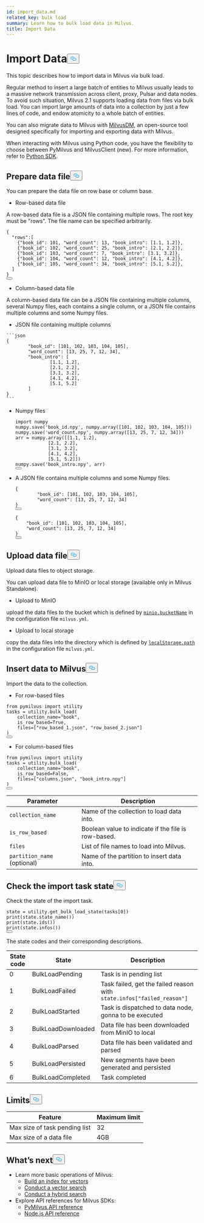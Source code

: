 ```yaml
---
id: import_data.md
related_key: bulk load
summary: Learn how to bulk load data in Milvus.
title: Import Data
---
```

<h1 id="Import-Data" class="common-anchor-header">Import Data<button data-href="#Import-Data" class="anchor-icon" translate="no">
      <svg translate="no"
        aria-hidden="true"
        focusable="false"
        height="20"
        version="1.1"
        viewBox="0 0 16 16"
        width="16"
      >
        <path
          fill="#0092E4"
          fill-rule="evenodd"
          d="M4 9h1v1H4c-1.5 0-3-1.69-3-3.5S2.55 3 4 3h4c1.45 0 3 1.69 3 3.5 0 1.41-.91 2.72-2 3.25V8.59c.58-.45 1-1.27 1-2.09C10 5.22 8.98 4 8 4H4c-.98 0-2 1.22-2 2.5S3 9 4 9zm9-3h-1v1h1c1 0 2 1.22 2 2.5S13.98 12 13 12H9c-.98 0-2-1.22-2-2.5 0-.83.42-1.64 1-2.09V6.25c-1.09.53-2 1.84-2 3.25C6 11.31 7.55 13 9 13h4c1.45 0 3-1.69 3-3.5S14.5 6 13 6z"
        ></path>
      </svg>
    </button></h1><p>This topic describes how to import data in Milvus via bulk load.</p>
<p>Regular method to insert a large batch of entities to Milvus usually leads to a massive network transmission across client, proxy, Pulsar and data nodes. To avoid such situation, Milvus 2.1 supports loading data from files via bulk load. You can import large amounts of data into a collection by just a few lines of code, and endow atomicity to a whole batch of entities.</p>
<p>You can also migrate data to Milvus with <a href="/docs/v2.3.x/migrate_overview.md">MilvusDM</a>, an open-source tool designed specifically for importing and exporting data with Milvus.</p>
<div class="alert note">
<p>When interacting with Milvus using Python code, you have the flexibility to choose between PyMilvus and MilvusClient (new). For more information, refer to <a href="https://milvus.io/api-reference/pymilvus/v2.3.x/About.md">Python SDK</a>.</p>
</div>
<h2 id="Prepare-data-file" class="common-anchor-header">Prepare data file<button data-href="#Prepare-data-file" class="anchor-icon" translate="no">
      <svg translate="no"
        aria-hidden="true"
        focusable="false"
        height="20"
        version="1.1"
        viewBox="0 0 16 16"
        width="16"
      >
        <path
          fill="#0092E4"
          fill-rule="evenodd"
          d="M4 9h1v1H4c-1.5 0-3-1.69-3-3.5S2.55 3 4 3h4c1.45 0 3 1.69 3 3.5 0 1.41-.91 2.72-2 3.25V8.59c.58-.45 1-1.27 1-2.09C10 5.22 8.98 4 8 4H4c-.98 0-2 1.22-2 2.5S3 9 4 9zm9-3h-1v1h1c1 0 2 1.22 2 2.5S13.98 12 13 12H9c-.98 0-2-1.22-2-2.5 0-.83.42-1.64 1-2.09V6.25c-1.09.53-2 1.84-2 3.25C6 11.31 7.55 13 9 13h4c1.45 0 3-1.69 3-3.5S14.5 6 13 6z"
        ></path>
      </svg>
    </button></h2><p>You can prepare the data file on row base or column base.</p>
<ul>
<li>Row-based data file</li>
</ul>
<p>A row-based data file is a JSON file containing multiple rows. The root key must be &quot;rows&quot;. The file name can be specified arbitrarily.</p>
<pre><code translate="no" class="language-json">{
  <span class="hljs-string">&quot;rows&quot;</span>:[
    {<span class="hljs-string">&quot;book_id&quot;</span>: <span class="hljs-number">101</span>, <span class="hljs-string">&quot;word_count&quot;</span>: <span class="hljs-number">13</span>, <span class="hljs-string">&quot;book_intro&quot;</span>: [<span class="hljs-number">1.1</span>, <span class="hljs-number">1.2</span>]},
    {<span class="hljs-string">&quot;book_id&quot;</span>: <span class="hljs-number">102</span>, <span class="hljs-string">&quot;word_count&quot;</span>: <span class="hljs-number">25</span>, <span class="hljs-string">&quot;book_intro&quot;</span>: [<span class="hljs-number">2.1</span>, <span class="hljs-number">2.2</span>]},
    {<span class="hljs-string">&quot;book_id&quot;</span>: <span class="hljs-number">103</span>, <span class="hljs-string">&quot;word_count&quot;</span>: <span class="hljs-number">7</span>, <span class="hljs-string">&quot;book_intro&quot;</span>: [<span class="hljs-number">3.1</span>, <span class="hljs-number">3.2</span>]},
    {<span class="hljs-string">&quot;book_id&quot;</span>: <span class="hljs-number">104</span>, <span class="hljs-string">&quot;word_count&quot;</span>: <span class="hljs-number">12</span>, <span class="hljs-string">&quot;book_intro&quot;</span>: [<span class="hljs-number">4.1</span>, <span class="hljs-number">4.2</span>]},
    {<span class="hljs-string">&quot;book_id&quot;</span>: <span class="hljs-number">105</span>, <span class="hljs-string">&quot;word_count&quot;</span>: <span class="hljs-number">34</span>, <span class="hljs-string">&quot;book_intro&quot;</span>: [<span class="hljs-number">5.1</span>, <span class="hljs-number">5.2</span>]},
  ]
}
<button class="copy-code-btn"></button></code></pre>
<ul>
<li>Column-based data file</li>
</ul>
<p>A column-based data file can be a JSON file containing multiple columns, several Numpy files, each contains a single column, or a JSON file contains multiple columns and some Numpy files.</p>
<ul>
<li>JSON file containing multiple columns</li>
</ul>
<pre><code translate="no">```json
{
        &quot;book_id&quot;: [101, 102, 103, 104, 105],
        &quot;word_count&quot;: [13, 25, 7, 12, 34],
        &quot;book_intro&quot;: [
                [1.1, 1.2],
                [2.1, 2.2],
                [3.1, 3.2],
                [4.1, 4.2],
                [5.1, 5.2]
        ]
}
```
</code></pre>
<ul>
<li><p>Numpy files</p>
<pre><code translate="no" class="language-python">import numpy
numpy.save(<span class="hljs-string">&#x27;book_id.npy&#x27;</span>, numpy.array([<span class="hljs-number">101</span>, <span class="hljs-number">102</span>, <span class="hljs-number">103</span>, <span class="hljs-number">104</span>, <span class="hljs-number">105</span>]))
numpy.save(<span class="hljs-string">&#x27;word_count.npy&#x27;</span>, numpy.array([<span class="hljs-number">13</span>, <span class="hljs-number">25</span>, <span class="hljs-number">7</span>, <span class="hljs-number">12</span>, <span class="hljs-number">34</span>]))
arr = numpy.array([[<span class="hljs-number">1.1</span>, <span class="hljs-number">1.2</span>],
            [<span class="hljs-meta">2.1, 2.2</span>],
            [<span class="hljs-meta">3.1, 3.2</span>],
            [<span class="hljs-meta">4.1, 4.2</span>],
            [<span class="hljs-meta">5.1, 5.2</span>]])
numpy.save(<span class="hljs-string">&#x27;book_intro.npy&#x27;</span>, arr)
<button class="copy-code-btn"></button></code></pre></li>
<li><p>A JSON file contains multiple columns and some Numpy files.</p>
<pre><code translate="no" class="language-json">{
        <span class="hljs-string">&quot;book_id&quot;</span>: [<span class="hljs-number">101</span>, <span class="hljs-number">102</span>, <span class="hljs-number">103</span>, <span class="hljs-number">104</span>, <span class="hljs-number">105</span>],
        <span class="hljs-string">&quot;word_count&quot;</span>: [<span class="hljs-number">13</span>, <span class="hljs-number">25</span>, <span class="hljs-number">7</span>, <span class="hljs-number">12</span>, <span class="hljs-number">34</span>]
}
<button class="copy-code-btn"></button></code></pre>
<pre><code translate="no" class="language-python">{
    <span class="hljs-string">&quot;book_id&quot;</span>: [<span class="hljs-number">101</span>, <span class="hljs-number">102</span>, <span class="hljs-number">103</span>, <span class="hljs-number">104</span>, <span class="hljs-number">105</span>],
    <span class="hljs-string">&quot;word_count&quot;</span>: [<span class="hljs-number">13</span>, <span class="hljs-number">25</span>, <span class="hljs-number">7</span>, <span class="hljs-number">12</span>, <span class="hljs-number">34</span>]
}
<button class="copy-code-btn"></button></code></pre></li>
</ul>
<h2 id="Upload-data-file" class="common-anchor-header">Upload data file<button data-href="#Upload-data-file" class="anchor-icon" translate="no">
      <svg translate="no"
        aria-hidden="true"
        focusable="false"
        height="20"
        version="1.1"
        viewBox="0 0 16 16"
        width="16"
      >
        <path
          fill="#0092E4"
          fill-rule="evenodd"
          d="M4 9h1v1H4c-1.5 0-3-1.69-3-3.5S2.55 3 4 3h4c1.45 0 3 1.69 3 3.5 0 1.41-.91 2.72-2 3.25V8.59c.58-.45 1-1.27 1-2.09C10 5.22 8.98 4 8 4H4c-.98 0-2 1.22-2 2.5S3 9 4 9zm9-3h-1v1h1c1 0 2 1.22 2 2.5S13.98 12 13 12H9c-.98 0-2-1.22-2-2.5 0-.83.42-1.64 1-2.09V6.25c-1.09.53-2 1.84-2 3.25C6 11.31 7.55 13 9 13h4c1.45 0 3-1.69 3-3.5S14.5 6 13 6z"
        ></path>
      </svg>
    </button></h2><p>Upload data files to object storage.</p>
<p>You can upload data file to MinIO or local storage (available only in Milvus Standalone).</p>
<ul>
<li>Upload to MinIO</li>
</ul>
<p>upload the data files to the bucket which is defined by <a href="/docs/v2.3.x/configure_minio.md#miniobucketName"><code translate="no">minio.bucketName</code></a> in the configuration file <code translate="no">milvus.yml</code>.</p>
<ul>
<li>Upload to local storage</li>
</ul>
<p>copy the data files into the directory which is defined by <a href="/docs/v2.3.x/configure_localstorage.md#localStoragepath"><code translate="no">localStorage.path</code></a> in the configuration file <code translate="no">milvus.yml</code>.</p>
<h2 id="Insert-data-to-Milvus" class="common-anchor-header">Insert data to Milvus<button data-href="#Insert-data-to-Milvus" class="anchor-icon" translate="no">
      <svg translate="no"
        aria-hidden="true"
        focusable="false"
        height="20"
        version="1.1"
        viewBox="0 0 16 16"
        width="16"
      >
        <path
          fill="#0092E4"
          fill-rule="evenodd"
          d="M4 9h1v1H4c-1.5 0-3-1.69-3-3.5S2.55 3 4 3h4c1.45 0 3 1.69 3 3.5 0 1.41-.91 2.72-2 3.25V8.59c.58-.45 1-1.27 1-2.09C10 5.22 8.98 4 8 4H4c-.98 0-2 1.22-2 2.5S3 9 4 9zm9-3h-1v1h1c1 0 2 1.22 2 2.5S13.98 12 13 12H9c-.98 0-2-1.22-2-2.5 0-.83.42-1.64 1-2.09V6.25c-1.09.53-2 1.84-2 3.25C6 11.31 7.55 13 9 13h4c1.45 0 3-1.69 3-3.5S14.5 6 13 6z"
        ></path>
      </svg>
    </button></h2><p>Import the data to the collection.</p>
<ul>
<li>For row-based files</li>
</ul>
<pre><code translate="no" class="language-python"><span class="hljs-keyword">from</span> pymilvus <span class="hljs-keyword">import</span> utility
tasks = utility.bulk_load(
    collection_name=<span class="hljs-string">&quot;book&quot;</span>,
    is_row_based=<span class="hljs-literal">True</span>,
    files=[<span class="hljs-string">&quot;row_based_1.json&quot;</span>, <span class="hljs-string">&quot;row_based_2.json&quot;</span>]
)
<button class="copy-code-btn"></button></code></pre>
<ul>
<li>For column-based files</li>
</ul>
<pre><code translate="no" class="language-python"><span class="hljs-keyword">from</span> pymilvus <span class="hljs-keyword">import</span> utility
tasks = utility.bulk_load(
    collection_name=<span class="hljs-string">&quot;book&quot;</span>,
    is_row_based=<span class="hljs-literal">False</span>,
    files=[<span class="hljs-string">&quot;columns.json&quot;</span>, <span class="hljs-string">&quot;book_intro.npy&quot;</span>]
)
<button class="copy-code-btn"></button></code></pre>
<table class="language-python">
    <thead>
    <tr>
        <th>Parameter</th>
        <th>Description</th>
    </tr>
    </thead>
    <tbody>
    <tr>
        <td><code translate="no">collection_name</code></td>
        <td>Name of the collection to load data into.</td>
    </tr>
    <tr>
        <td><code translate="no">is_row_based</code></td>
        <td>Boolean value to indicate if the file is row-based.</td>
    </tr>
    <tr>
        <td><code translate="no">files</code></td>
        <td>List of file names to load into Milvus.</td>
    </tr>
    <tr>
        <td><code translate="no">partition_name</code> (optional)</td>
        <td>Name of the partition to insert data into.</td>
    </tr>
    </tbody>
</table>
<h2 id="Check-the-import-task-state" class="common-anchor-header">Check the import task state<button data-href="#Check-the-import-task-state" class="anchor-icon" translate="no">
      <svg translate="no"
        aria-hidden="true"
        focusable="false"
        height="20"
        version="1.1"
        viewBox="0 0 16 16"
        width="16"
      >
        <path
          fill="#0092E4"
          fill-rule="evenodd"
          d="M4 9h1v1H4c-1.5 0-3-1.69-3-3.5S2.55 3 4 3h4c1.45 0 3 1.69 3 3.5 0 1.41-.91 2.72-2 3.25V8.59c.58-.45 1-1.27 1-2.09C10 5.22 8.98 4 8 4H4c-.98 0-2 1.22-2 2.5S3 9 4 9zm9-3h-1v1h1c1 0 2 1.22 2 2.5S13.98 12 13 12H9c-.98 0-2-1.22-2-2.5 0-.83.42-1.64 1-2.09V6.25c-1.09.53-2 1.84-2 3.25C6 11.31 7.55 13 9 13h4c1.45 0 3-1.69 3-3.5S14.5 6 13 6z"
        ></path>
      </svg>
    </button></h2><p>Check the state of the import task.</p>
<pre><code translate="no" class="language-python">state = utility.get_bulk_load_state(tasks[<span class="hljs-number">0</span>])
<span class="hljs-built_in">print</span>(state.state_name())
<span class="hljs-built_in">print</span>(state.ids())
<span class="hljs-built_in">print</span>(state.infos())
<button class="copy-code-btn"></button></code></pre>
<p>The state codes and their corresponding descriptions.</p>
<table>
<thead>
<tr><th>State code</th><th>State</th><th>Description</th></tr>
</thead>
<tbody>
<tr><td>0</td><td>BulkLoadPending</td><td>Task is in pending list</td></tr>
<tr><td>1</td><td>BulkLoadFailed</td><td>Task failed, get the failed reason with <code translate="no">state.infos[&quot;failed_reason&quot;]</code></td></tr>
<tr><td>2</td><td>BulkLoadStarted</td><td>Task is dispatched to data node, gonna to be executed</td></tr>
<tr><td>3</td><td>BulkLoadDownloaded</td><td>Data file has been downloaded from MinIO to local</td></tr>
<tr><td>4</td><td>BulkLoadParsed</td><td>Data file has been validated  and parsed</td></tr>
<tr><td>5</td><td>BulkLoadPersisted</td><td>New segments have been generated and persisted</td></tr>
<tr><td>6</td><td>BulkLoadCompleted</td><td>Task completed</td></tr>
</tbody>
</table>
<h2 id="Limits" class="common-anchor-header">Limits<button data-href="#Limits" class="anchor-icon" translate="no">
      <svg translate="no"
        aria-hidden="true"
        focusable="false"
        height="20"
        version="1.1"
        viewBox="0 0 16 16"
        width="16"
      >
        <path
          fill="#0092E4"
          fill-rule="evenodd"
          d="M4 9h1v1H4c-1.5 0-3-1.69-3-3.5S2.55 3 4 3h4c1.45 0 3 1.69 3 3.5 0 1.41-.91 2.72-2 3.25V8.59c.58-.45 1-1.27 1-2.09C10 5.22 8.98 4 8 4H4c-.98 0-2 1.22-2 2.5S3 9 4 9zm9-3h-1v1h1c1 0 2 1.22 2 2.5S13.98 12 13 12H9c-.98 0-2-1.22-2-2.5 0-.83.42-1.64 1-2.09V6.25c-1.09.53-2 1.84-2 3.25C6 11.31 7.55 13 9 13h4c1.45 0 3-1.69 3-3.5S14.5 6 13 6z"
        ></path>
      </svg>
    </button></h2><table>
<thead>
<tr><th>Feature</th><th>Maximum limit</th></tr>
</thead>
<tbody>
<tr><td>Max size of task pending list</td><td>32</td></tr>
<tr><td>Max size of a data file</td><td>4GB</td></tr>
</tbody>
</table>
<h2 id="Whats-next" class="common-anchor-header">What’s next<button data-href="#Whats-next" class="anchor-icon" translate="no">
      <svg translate="no"
        aria-hidden="true"
        focusable="false"
        height="20"
        version="1.1"
        viewBox="0 0 16 16"
        width="16"
      >
        <path
          fill="#0092E4"
          fill-rule="evenodd"
          d="M4 9h1v1H4c-1.5 0-3-1.69-3-3.5S2.55 3 4 3h4c1.45 0 3 1.69 3 3.5 0 1.41-.91 2.72-2 3.25V8.59c.58-.45 1-1.27 1-2.09C10 5.22 8.98 4 8 4H4c-.98 0-2 1.22-2 2.5S3 9 4 9zm9-3h-1v1h1c1 0 2 1.22 2 2.5S13.98 12 13 12H9c-.98 0-2-1.22-2-2.5 0-.83.42-1.64 1-2.09V6.25c-1.09.53-2 1.84-2 3.25C6 11.31 7.55 13 9 13h4c1.45 0 3-1.69 3-3.5S14.5 6 13 6z"
        ></path>
      </svg>
    </button></h2><ul>
<li>Learn more basic operations of Milvus:
<ul>
<li><a href="/docs/v2.3.x/build_index.md">Build an index for vectors</a></li>
<li><a href="/docs/v2.3.x/search.md">Conduct a vector search</a></li>
<li><a href="/docs/v2.3.x/hybridsearch.md">Conduct a hybrid search</a></li>
</ul></li>
<li>Explore API references for Milvus SDKs:
<ul>
<li><a href="/api-reference/pymilvus/v2.3.x/tutorial.html">PyMilvus API reference</a></li>
<li><a href="/api-reference/node/v2.3.x/tutorial.html">Node.js API reference</a></li>
</ul></li>
</ul>
